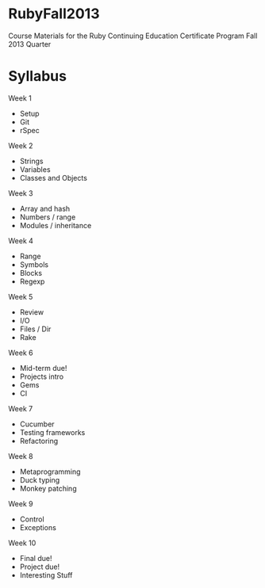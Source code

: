 RubyFall2013
============

Course Materials for the Ruby Continuing Education Certificate Program Fall 2013 Quarter 

Syllabus
============

Week 1
* Setup
* Git
* rSpec

Week 2
* Strings
* Variables
* Classes and Objects

Week 3
* Array and hash
* Numbers / range
* Modules / inheritance

Week 4
* Range
* Symbols
* Blocks
* Regexp

Week 5
* Review
* I/O
* Files / Dir
* Rake

Week 6
* Mid-term due!
* Projects intro
* Gems
* CI

Week 7
* Cucumber
* Testing frameworks
* Refactoring

Week 8
* Metaprogramming
* Duck typing
* Monkey patching

Week 9
* Control
* Exceptions

Week 10
* Final due!
* Project due!
* Interesting Stuff
